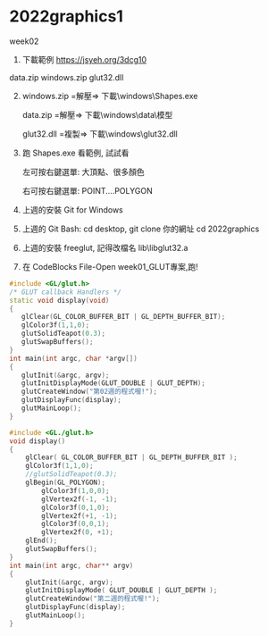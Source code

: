 # 2022graphics1
week02

 1. 下載範例 https://jsyeh.org/3dcg10

   data.zip windows.zip glut32.dll

2. windows.zip =解壓=> 下載\windows\Shapes.exe

   data.zip =解壓=> 下載\windows\data\模型

   glut32.dll =複製=> 下載\windows\glut32.dll

3. 跑 Shapes.exe 看範例, 試試看

   左可按右鍵選單: 大頂點、很多顏色

   右可按右鍵選單: POINT....POLYGON 



1. 上週的安裝 Git for Windows
2. 上週的 Git Bash: cd desktop, git clone 你的網址 cd 2022graphics



3. 上週的安裝 freeglut, 記得改檔名 lib\libglut32.a

4. 在 CodeBlocks File-Open week01_GLUT專案,跑!

 
 ```c++
#include <GL/glut.h>
/* GLUT callback Handlers */
static void display(void)
{
    glClear(GL_COLOR_BUFFER_BIT | GL_DEPTH_BUFFER_BIT);
    glColor3f(1,1,0);
    glutSolidTeapot(0.3);
    glutSwapBuffers();
}
int main(int argc, char *argv[])
{
    glutInit(&argc, argv);
    glutInitDisplayMode(GLUT_DOUBLE | GLUT_DEPTH);
    glutCreateWindow("第02週的程式喔!");
    glutDisplayFunc(display);
    glutMainLoop();
}
```
```c++
#include <GL./glut.h>
void display()
{
    glClear( GL_COLOR_BUFFER_BIT | GL_DEPTH_BUFFER_BIT );
    glColor3f(1,1,0);
    //glutSolidTeapot(0.3);
    glBegin(GL_POLYGON);
        glColor3f(1,0,0);
        glVertex2f(-1, -1);
        glColor3f(0,1,0);
        glVertex2f(+1, -1);
        glColor3f(0,0,1);
        glVertex2f(0, +1);
    glEnd();
    glutSwapBuffers();
}
int main(int argc, char** argv)
{
    glutInit(&argc, argv);
    glutInitDisplayMode( GLUT_DOUBLE | GLUT_DEPTH );
    glutCreateWindow("第二週的程式喔!");
    glutDisplayFunc(display);
    glutMainLoop();
}
```


